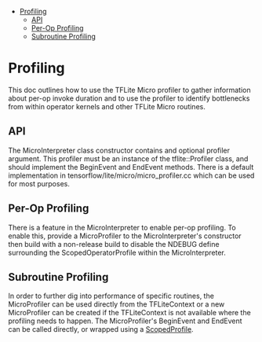 <!-- mdformat off(b/169948621#comment2) -->

<!--
Semi-automated TOC generation with instructions from
https://github.com/ekalinin/github-markdown-toc#auto-insert-and-update-toc
-->

<!--ts-->
   * [Profiling](#profiling)
      * [API](#api)
      * [Per-Op Profiling](#per-op-profiling)
      * [Subroutine Profiling](#subroutine-profiling)

<!-- Added by: njeff, at: Wed 04 Nov 2020 04:35:07 PM PST -->

<!--te-->

# Profiling

This doc outlines how to use the TFLite Micro profiler to gather information
about per-op invoke duration and to use the profiler to identify bottlenecks
from within operator kernels and other TFLite Micro routines.

## API

The MicroInterpreter class constructor contains and optional profiler argument.
This profiler must be an instance of the tflite::Profiler class, and should
implement the BeginEvent and EndEvent methods. There is a default implementation
in tensorflow/lite/micro/micro_profiler.cc which can be used for most purposes.

## Per-Op Profiling

There is a feature in the MicroInterpreter to enable per-op profiling. To enable
this, provide a MicroProfiler to the MicroInterpreter's constructor then build
with a non-release build to disable the NDEBUG define surrounding the
ScopedOperatorProfile within the MicroInterpreter.

## Subroutine Profiling

In order to further dig into performance of specific routines, the MicroProfiler
can be used directly from the TFLiteContext or a new MicroProfiler can be
created if the TFLiteContext is not available where the profiling needs to
happen. The MicroProfiler's BeginEvent and EndEvent can be called directly, or
wrapped using a [ScopedProfile](../../lite/core/api/profiler.h).
